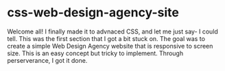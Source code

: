 # css-web-design-agency-site
Welcome all! I finally made it to advnaced CSS, and let me just say- I could tell. This was the first section that I got a bit stuck on. The goal was to create a simple Web Design Agency website that is responsive to screen size. This is an easy concept but tricky to implement. Through perserverance, I got it done.
